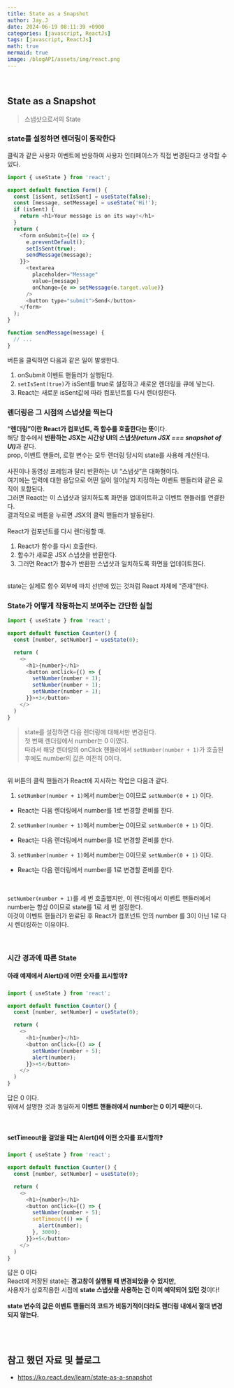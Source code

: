 ```yaml
---
title: State as a Snapshot
author: Jay.J
date: 2024-06-19 08:11:39 +0900
categories: [javascript, ReactJs]
tags: [javascript, ReactJs]
math: true
mermaid: true
image: /blogAPI/assets/img/react.png
---
```


<br>

## State as a Snapshot
> 스냅샷으로서의 State

### state를 설정하면 렌더링이 동작한다
클릭과 같은 사용자 이벤트에 반응하여 사용자 인터페이스가 직접 변경된다고 생각할 수 있다.

```js
import { useState } from 'react';

export default function Form() {
  const [isSent, setIsSent] = useState(false);
  const [message, setMessage] = useState('Hi!');
  if (isSent) {
    return <h1>Your message is on its way!</h1>
  }
  return (
    <form onSubmit={(e) => {
      e.preventDefault();
      setIsSent(true);
      sendMessage(message);
    }}>
      <textarea
        placeholder="Message"
        value={message}
        onChange={e => setMessage(e.target.value)}
      />
      <button type="submit">Send</button>
    </form>
  );
}

function sendMessage(message) {
  // ...
}
```
버튼을 클릭하면 다음과 같은 일이 발생한다.

1. onSubmit 이벤트 핸들러가 실행된다.
2. ```setIsSent(true)```가 isSent를 true로 설정하고 새로운 렌더링을 큐에 넣는다.
3. React는 새로운 isSent값에 따라 컴포넌트를 다시 렌더링한다.

### 렌더링은 그 시점의 스냅샷을 찍는다
<b>“렌더링”이란 React가 컴포넌트, 즉 함수를 호출한다는 뜻</b>이다.<br>
해당 함수에서 <b>반환하는 JSX는 시간상 UI의 스냅샷<i>(return JSX === snapshot of UI)</i></b>과 같다.<br>
prop, 이벤트 핸들러, 로컬 변수는 모두 렌더링 당시의 state를 사용해 계산된다.<br>
<br>
사진이나 동영상 프레임과 달리 반환하는 UI “스냅샷”은 대화형이다.<br>
여기에는 입력에 대한 응답으로 어떤 일이 일어날지 지정하는 이벤트 핸들러와 같은 로직이 포함된다.<br>
그러면 React는 이 스냅샷과 일치하도록 화면을 업데이트하고 이벤트 핸들러를 연결한다.<br>
결과적으로 버튼을 누르면 JSX의 클릭 핸들러가 발동된다.<br>
<br>
React가 컴포넌트를 다시 렌더링할 때.
1. React가 함수를 다시 호출한다.
2. 함수가 새로운 JSX 스냅샷을 반환한다.
3. 그러면 React가 함수가 반환한 스냅샷과 일치하도록 화면을 업데이트한다.

<br>

<img src="/assets/img/react/snapshot_01.png" alt="" style="max-width:700px">

<br>
state는 실제로 함수 외부에 마치 선반에 있는 것처럼 React 자체에 “존재”한다.

<br>

<img src="/assets/img/react/snapshot_02.png" alt="" style="max-width:700px">

<br>

### State가 어떻게 작동하는지 보여주는 간단한 실험

```js
import { useState } from 'react';

export default function Counter() {
  const [number, setNumber] = useState(0);

  return (
    <>
      <h1>{number}</h1>
      <button onClick={() => {
        setNumber(number + 1);
        setNumber(number + 1);
        setNumber(number + 1);
      }}>+3</button>
    </>
  )
}
```
> state를 설정하면 다음 렌더링에 대해서만 변경된다.<br>
> 첫 번째 렌더링에서 number는 0 이였다.<br>
> 따라서 해당 렌더링의 onClick 핸들러에서 ```setNumber(number + 1)```가 호출된 후에도 number의 값은 여전히 0이다.

<br>
위 버튼의 클릭 핸들러가 React에 지시하는 작업은 다음과 같다.

1. ```setNumber(number + 1)```에서 number는 0이므로 ```setNumber(0 + 1)``` 이다.
- React는 다음 렌더링에서 number를 1로 변경할 준비를 한다.
2. ```setNumber(number + 1)```에서 number는 0이므로 ```setNumber(0 + 1)``` 이다.
- React는 다음 렌더링에서 number를 1로 변경할 준비를 한다.
3. ```setNumber(number + 1)```에서 number는 0이므로 ```setNumber(0 + 1)``` 이다.
- React는 다음 렌더링에서 number를 1로 변경할 준비를 한다.

<br>

```setNumber(number + 1)```를 세 번 호출했지만, 이 렌더링에서 이벤트 핸들러에서 number는 항상 0이므로 state를 1로 세 번 설정한다.<br>
이것이 이벤트 핸들러가 완료된 후 React가 컴포넌트 안의 number 를 3이 아닌 1로 다시 렌더링하는 이유이다.

<br>

### 시간 경과에 따른 State

#### 아래 예제에서 Alert()에 어떤 숫자를 표시할까❓

```js
import { useState } from 'react';

export default function Counter() {
  const [number, setNumber] = useState(0);

  return (
    <>
      <h1>{number}</h1>
      <button onClick={() => {
        setNumber(number + 5);
        alert(number);
      }}>+5</button>
    </>
  )
}
```

답은 0 이다.<br>
위에서 설명한 것과 동일하게 <b>이벤트 핸들러에서 number는 0 이기 때문</b>이다.<br>

<br>

#### setTimeout을 걸었을 때는 Alert()에 어떤 숫자를 표시할까❓

```js
import { useState } from 'react';

export default function Counter() {
  const [number, setNumber] = useState(0);

  return (
    <>
      <h1>{number}</h1>
      <button onClick={() => {
        setNumber(number + 5);
        setTimeout(() => {
          alert(number);
        }, 3000);
      }}>+5</button>
    </>
  )
}
```

답은 0 이다<br>
React에 저장된 state는 <b>경고창이 실행될 때 변경되었을 수 있지만,</b><br>
사용자가 상호작용한 시점에 <b>state 스냅샷을 사용하는 건 이미 예약되어 있던 것</b>이다!<br>
<br>
<b>state 변수의 값은 이벤트 핸들러의 코드가 비동기적이더라도 렌더링 내에서 절대 변경되지 않는다.</b>


<br>
<br>

## 참고 했던 자료 및 블로그  
 - <a href="https://ko.react.dev/learn/state-as-a-snapshot" target="_blank">https://ko.react.dev/learn/state-as-a-snapshot</a>
 
